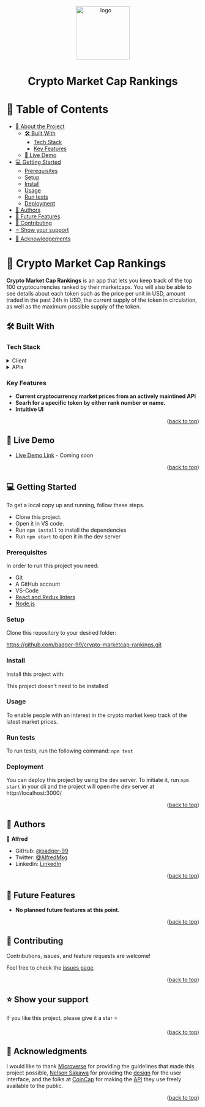 <a name="readme-top"></a>

<div align="center">
  <img src="" alt="logo" width="140"  height="auto" />
  <br/>

  <h1><b>Crypto Market Cap Rankings</b></h1>

</div>

# 📗 Table of Contents

- [📖 About the Project](#about-project)
  - [🛠 Built With](#built-with)
    - [Tech Stack](#tech-stack)
    - [Key Features](#key-features)
  - [🚀 Live Demo](#live-demo)
- [💻 Getting Started](#getting-started)
  - [Prerequisites](#prerequisites)
  - [Setup](#setup)
  - [Install](#install)
  - [Usage](#usage)
  - [Run tests](#run-tests)
  - [Deployment](#deployment)
- [👥 Authors](#authors)
- [🔭 Future Features](#future-features)
- [🤝 Contributing](#contributing)
- [⭐️ Show your support](#support)
- [🙏 Acknowledgements](#acknowledgements)

# 📖 Crypto Market Cap Rankings <a name="about-project"></a>

**Crypto Market Cap Rankings** is an app that lets you keep track of the top 100 cryptocurrencies ranked by their marketcaps. You will also be able to see details about each token such as the price per unit in USD, amount traded in the past 24h in USD, the current supply of the token in circulation, as well as the maximum possible supply of the token.

## 🛠 Built With <a name="built-with"></a>

### Tech Stack <a name="tech-stack"></a>

<details>
  <summary>Client</summary>
  <ul>
     <li><a href="https://react.dev/">React</a></li>
     <li><a href="https://react-redux.js.org/">React-Redux</a></li>
     <li><a href="https://redux-toolkit.js.org/">Redux Toolkit</a></li>
    <li><a href="https://jestjs.io/docs/getting-started">Jest</a></li>
  </ul>
</details>

<details>
  <summary>APIs</summary>
  <ul>
     <li><a href="https://docs.coincap.io/">Coincap</a></li>
  </ul>
</details>

### Key Features <a name="key-features"></a>

- **Current cryptocurrency market prices from an actively maintined API**
- **Searh for a specific token by either rank number or name.**
- **Intuitive UI**

<p align="right">(<a href="#readme-top">back to top</a>)</p>

## 🚀 Live Demo <a name="live-demo"></a>

- [Live Demo Link]() - Coming soon

<p align="right">(<a href="#readme-top">back to top</a>)</p>

## 💻 Getting Started <a name="getting-started"></a>

To get a local copy up and running, follow these steps.

- Clone this project.
- Open it in VS code.
- Run `npm install` to install the dependencies
- Run `npm start` to open it in the dev server

### Prerequisites

In order to run this project you need:

- Git
- A GitHub account
- VS-Code
- <a href="https://github.com/microverseinc/linters-config/tree/master/react-redux">React and Redux linters</a>
- <a href="https://nodejs.org/">Node.js</a>

### Setup

Clone this repository to your desired folder:

https://github.com/badger-99/crypto-marketcap-rankings.git

### Install

Install this project with:

This project doesn't need to be installed

### Usage

To enable people with an interest in the crypto market keep track of the latest market prices.

### Run tests

To run tests, run the following command: `npm test`

### Deployment

You can deploy this project by using the dev server. To initiate it, run `npm start` in your cli and the project will open rhe dev server at http://localhost:3000/

<p align="right">(<a href="#readme-top">back to top</a>)</p>

## 👥 Authors <a name="authors"></a>

👤 **Alfred**

- GitHub: [@badger-99](https://github.com/badger-99)
- Twitter: [@AlfredMkg](https://twitter.com/AlfredMkg)
- LinkedIn: [LinkedIn](https://www.linkedin.com/in/alfredm-7b41a0270/)

<p align="right">(<a href="#readme-top">back to top</a>)</p>

## 🔭 Future Features <a name="future-features"></a>

- **No planned future features at this point.**

<p align="right">(<a href="#readme-top">back to top</a>)</p>

## 🤝 Contributing <a name="contributing"></a>

Contributions, issues, and feature requests are welcome!

Feel free to check the [issues page](https://github.com/badger-99/crypto-marketcap-rankings/issues).

<p align="right">(<a href="#readme-top">back to top</a>)</p>

## ⭐️ Show your support <a name="support"></a>

If you like this project, please give it a star ⭐️

<p align="right">(<a href="#readme-top">back to top</a>)</p>

## 🙏 Acknowledgments <a name="acknowledgements"></a>

I would like to thank <a href="https://www.microverse.org/">Microverse</a> for providing the guidelines that made this project possible, <a href="https://www.behance.net/sakwadesignstudio">Nelson Sakawa</a> for providing the <a href="https://www.behance.net/gallery/31579789/Ballhead-App-(Free-PSDs)">design</a> for the user interface, and the folks at <a href="https://coincap.io/">CoinCap</a> for making the <a href="https://docs.coincap.io/">API</a> they use freely available to the public.

<p align="right">(<a href="#readme-top">back to top</a>)</p>

